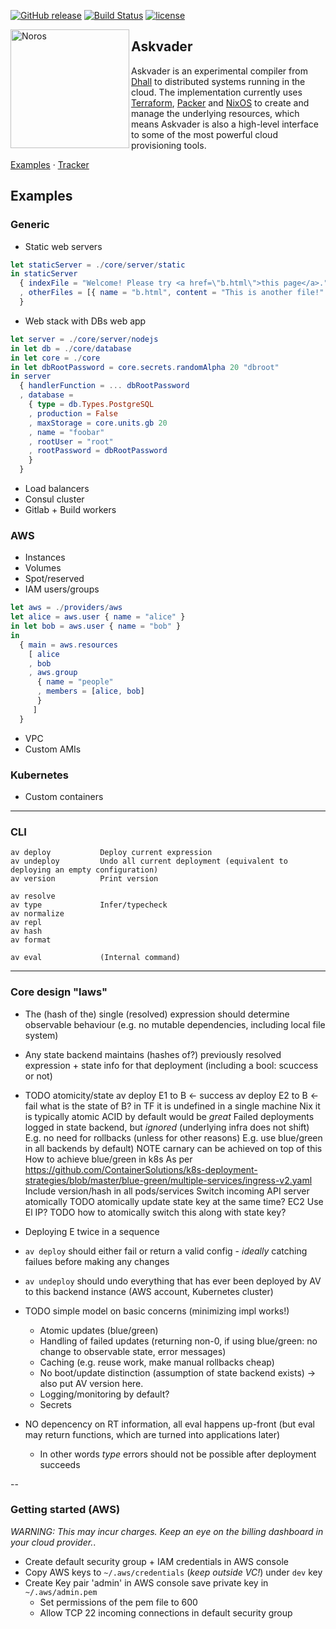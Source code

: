 [![GitHub release](https://img.shields.io/github/release/askvader/askvader.svg)](https://github.com/askvader/askvader/releases)
[![Build Status](https://travis-ci.org/askvader/askvader.svg?branch=master)](https://travis-ci.org/askvader/askvader)
[![license](https://img.shields.io/github/license/askvader/askvader.svg)](COPYING.md)

<img alt="Noros" src="https://dl.dropboxusercontent.com/s/xrw0wxu7imjsvgt/askvader_sm.png" width="190" align="left">

## Askvader

Askvader is an experimental compiler from [Dhall]() to distributed systems running in the cloud. The implementation currently uses [Terraform](), [Packer]() and [NixOS]() to create and manage the underlying resources, which means Askvader is also a high-level interface to some of the most powerful cloud provisioning tools.

[Examples](#examples) · [Tracker](https://github.com/askvader/askvader/issues)

## Examples

### Generic
- Static web servers

```elm
let staticServer = ./core/server/static
in staticServer
  { indexFile = "Welcome! Please try <a href=\"b.html\">this page</a>."
  , otherFiles = [{ name = "b.html", content = "This is another file!" }]
  }
```
- Web stack with DBs web app
```elm
let server = ./core/server/nodejs
in let db = ./core/database
in let core = ./core
in let dbRootPassword = core.secrets.randomAlpha 20 "dbroot"
in server
  { handlerFunction = ... dbRootPassword
  , database =
    { type = db.Types.PostgreSQL
    , production = False
    , maxStorage = core.units.gb 20
    , name = "foobar"
    , rootUser = "root"
    , rootPassword = dbRootPassword
    }
  }
```
- Load balancers
- Consul cluster
- Gitlab + Build workers
### AWS
- Instances
- Volumes
- Spot/reserved
- IAM users/groups
```elm
let aws = ./providers/aws
let alice = aws.user { name = "alice" }
in let bob = aws.user { name = "bob" }
in
  { main = aws.resources
    [ alice
    , bob
    , aws.group
      { name = "people"
      , members = [alice, bob]
      }
     ]
  }
```
- VPC
- Custom AMIs
### Kubernetes
- Custom containers


---
### CLI
```
av deploy           Deploy current expression
av undeploy         Undo all current deployment (equivalent to deploying an empty configuration)
av version          Print version

av resolve
av type             Infer/typecheck
av normalize
av repl
av hash
av format

av eval             (Internal command)
```

---
### Core design "laws"
- The (hash of the) single (resolved) expression should determine observable behaviour (e.g. no mutable dependencies, including local file system)

- Any state backend maintains (hashes of?) previously resolved expression + state info for that deployment (including a bool: scuccess or not)
- TODO atomicity/state
    av deploy E1 to B <- success
    av deploy E2 to B <- fail
      what is the state of B?
        in TF it is undefined
        in a single machine Nix it is typically atomic
  ACID by default would be *great*
  Failed deployments logged in state backend, but *ignored* (underlying infra does not shift)
    E.g. no need for rollbacks (unless for other reasons)
    E.g. use blue/green in all backends by default)
    NOTE carnary can be achieved on top of this
    How to achieve blue/green in
      k8s
        As per https://github.com/ContainerSolutions/k8s-deployment-strategies/blob/master/blue-green/multiple-services/ingress-v2.yaml
        Include version/hash in all pods/services
        Switch incoming API server atomically
          TODO atomically update state key at the same time?
      EC2
        Use El IP? TODO how to atomically switch this along with state key?

- Deploying E twice in a sequence
- `av deploy` should either fail or return a valid config - *ideally* catching failues before making any changes
- `av undeploy` should undo everything that has ever been deployed by AV to this backend instance (AWS account, Kubernetes cluster)

- TODO simple model on basic concerns (minimizing impl works!)
  - Atomic updates (blue/green)
  - Handling of failed updates (returning non-0, if using blue/green: no change to observable state, error messages)
  - Caching (e.g. reuse work, make manual rollbacks cheap)
  - No boot/update distinction (assumption of state backend exists) -> also put AV version here.
  - Logging/monitoring by default?
  - Secrets

- NO depencency on RT information, all eval happens up-front (but eval may return functions, which are turned into applications later)
  - In other words *type* errors should not be possible after deployment succeeds

--

### Getting started (AWS)

*WARNING: This may incur charges. Keep an eye on the billing dashboard in your cloud provider.*.

- Create default security group + IAM credentials in AWS console
- Copy AWS keys to `~/.aws/credentials` (*keep outside VC!*) under `dev` key
- Create Key pair 'admin' in AWS console save private key in `~/.aws/admin.pem`
  - Set permissions of the pem file to 600
  - Allow TCP 22 incoming connections in default security group

